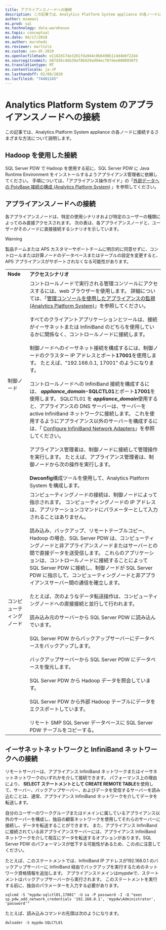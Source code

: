 ```yaml
---
title: アプライアンスノードへの接続
description: この記事では、Analytics Platform System appliance の各ノードに接続するさまざまな方法について説明します。
author: mzaman1
ms.prod: sql
ms.technology: data-warehouse
ms.topic: conceptual
ms.date: 04/17/2018
ms.author: murshedz
ms.reviewer: martinle
ms.custom: seo-dt-2019
ms.openlocfilehash: e1182d174e3281fda944c0b6490b114d4b6f2244
ms.sourcegitcommit: b87d36c46b39af8b929ad94ec707dee8800950f5
ms.translationtype: MT
ms.contentlocale: ja-JP
ms.lasthandoff: 02/08/2020
ms.locfileid: "74401245"
---
```

# <a name="connect-to-appliance-nodes-in-analytics-platform-system"></a>Analytics Platform System のアプライアンスノードへの接続
この記事では、Analytics Platform System appliance の各ノードに接続するさまざまな方法について説明します。  
  
## <a name="connecting-with-hadoop"></a>Hadoop を使用した接続  
SQL Server PDW で Hadoop を使用する前に、SQL Server PDW に Java Runtime Environment をインストールするようアプライアンス管理者に依頼してください。 手順については、「アプライアンス操作ガイド」の「[外部データへの PolyBase 接続の構成 &#40;Analytics Platform System&#41;](configure-polybase-connectivity-to-external-data.md) 」を参照してください。  
  
## <a name="ConnectingToIndividualNodes"></a>アプライアンスノードへの接続  
各アプライアンスノードは、特定の使用シナリオおよび特定のユーザーの種類によってのみ直接アクセスされます。 次の表は、各アプライアンスノードと、ユーザーがそのノードに直接接続するシナリオを示しています。  
  
<!-- MISSING LINKS For information on the purpose of each node, see [Understanding SQL Server PDW &#40;SQL Server PDW&#41;](../sqlpdw/understanding-sql-server-pdw-sql-server-pdw.md).  -->  

> [!WARNING]  
> 製品チームまたは APS カスタマーサポートチームに明示的に同意せずに、コントロールまたは計算ノードのデータベースまたはテーブルの設定を変更すると、APS アプライアンスがサポートされなくなる可能性があります。
  
|||  
|-|-|  
|**Node**|**アクセスシナリオ**|  
|制御ノード|コントロールノードで実行される管理コンソールにアクセスするには、web ブラウザーを使用します。 詳細については、「[管理コンソールを使用したアプライアンスの監視 &#40;Analytics Platform System&#41;](monitor-the-appliance-by-using-the-admin-console.md)」を参照してください。<br /><br />すべてのクライアントアプリケーションとツールは、接続がイーサネットまたは InfiniBand のどちらを使用しているかに関係なく、コントロールノードに接続します。<br /><br />制御ノードへのイーサネット接続を構成するには、制御ノードのクラスター IP アドレスとポート**17001**を使用します。 たとえば、"192.168.0.1, 17001" のようになります。<br /><br />コントロールノードへの InfiniBand 接続を構成するには、 <strong> *appliance_domain*-SQLCTL01</strong>とポート**17001**を使用します。 SQLCTL01 を<strong> *appliance_domain*</strong>使用すると、アプライアンスの DNS サーバーは、サーバーを active InfiniBand ネットワークに接続します。 これを使用するようにアプライアンス以外のサーバーを構成するには、「 [Configure InfiniBand Network Adapters](configure-infiniband-network-adapters.md)」を参照してください。<br /><br />アプライアンス管理者は、制御ノードに接続して管理操作を実行します。 たとえば、アプライアンス管理者は、制御ノードから次の操作を実行します。<br /><br />**Dwconfig**構成ツールを使用して、Analytics Platform System を構成します。|  
|コンピューティング ノード|コンピューティングノードの接続は、制御ノードによって指示されます。 コンピューティングノードの IP アドレスは、アプリケーションコマンドにパラメーターとして入力されることはありません。<br /><br />読み込み、バックアップ、リモートテーブルコピー、Hadoop の場合、SQL Server PDW は、コンピューティングノードと非アプライアンスノードまたはサーバーとの間で直接データを送受信します。 これらのアプリケーションは、コントロールノードに接続することによって SQL Server PDW に接続し、制御ノードが SQL Server PDW に指示して、コンピューティングノードと非アプライアンスサーバー間の通信を確立します。<br /><br />たとえば、次のようなデータ転送操作は、コンピューティングノードへの直接接続と並行して行われます。<br /><br />読み込み元のサーバーから SQL Server PDW に読み込んでいます。<br /><br />SQL Server PDW からバックアップサーバーにデータベースをバックアップします。<br /><br />バックアップサーバーから SQL Server PDW にデータベースを復元します。<br /><br />SQL Server PDW から Hadoop データを照会しています。<br /><br />SQL Server PDW から外部 Hadoop テーブルにデータをエクスポートしています。<br /><br />リモート SMP SQL Server データベースに SQL Server PDW テーブルをコピーする。|  
  
## <a name="connecting-to-the-ethernet-and-infiniband-networks"></a>イーサネットネットワークと InfiniBand ネットワークへの接続  
リモートサーバーは、アプライアンス InfiniBand ネットワークまたはイーサネットネットワークのいずれかを介して接続できます。 パフォーマンス上の理由により、 **SELECT ステートメントとして CREATE REMOTE TABLE**を使用して、サーバー、バックアップサーバー、およびデータを受信するサーバーを読み込むことは、通常、アプライアンス InfiniBand ネットワークを介してデータを転送します。  
  
自分のユーザーのワークグループまたはドメインに属しているアプライアンス以外のサーバーを構成し、独自の顧客ネットワークを使用してそれらのサーバーに接続し、データを転送することができます。 また、アプライアンス InfiniBand に接続されている非アプライアンスサーバーには、アプライアンス InfiniBand ネットワークを介して相互にデータを転送するオプションがあります。SQL Server PDW のパフォーマンスが低下する可能性があるため、この点に注意してください。  
  
たとえば、このステートメントでは、InfiniBand IP アドレスが192.168.0.1 のバックアップサーバーに InfiniBand 経由でバックアップを実行するためのネットワーク資格情報を追加します。 アプライアンスドメインは*mypdw*で、ステートメントはバックアップサーバーから実行されます。 このステートメントを実行する前に、独自のパラメーターを入力する必要があります。  
  
```  
sqlcmd -S "mypdw-sqlctl01,17001" -U sa -P password -I -Q "exec sp_pdw_add_network_credentials '192.168.0.1', 'mypdw\Administrator', 'password'"  
```  
  
たとえば、読み込みコマンドの先頭は次のようになります。  
  
```  
dwloader -S mypdw-SQLCTL01  
```  
  
<!-- MISSING LINKS ## See Also  
[Configure an External Windows System To Receive Remote Table Copies Using InfiniBand &#40;SQL Server PDW&#41;](../sqlpdw/configure-an-external-windows-system-to-receive-remote-table-copies-using-infiniband-sql-server-pdw.md)  
[Common Metadata Query Examples &#40;SQL Server PDW&#41;](../sqlpdw/common-metadata-query-examples-sql-server-pdw.md)  -->  
  
